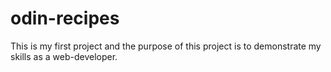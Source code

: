 # odin-recipes
This is my first project and the purpose of this project is to demonstrate my skills as a web-developer.
